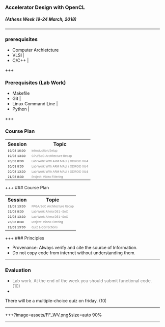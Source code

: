 ### Accelerator Design with OpenCL
##### (Athens Week 19-24 March, 2018) 
---
### prerequisites

<i class="fa fa-arrow-down" aria-hidden="true"> </i>
- Computer Archietcture
- VLSI |
- C/C++ |

+++
### Prerequisites (Lab Work)

<i class="fa fa-arrow-down" aria-hidden="true"> </i>

- Makefile 
- Git |
- Linux Command Line  |
- Python |




+++
### Course Plan

<table>
  <tr>
    <th>Session</th>
    <th>Topic</th>
  </tr>
  <tr>
    <td><span style="font-size:0.6em">19/03 10:00</td>
    <td><span style="font-size:0.6em; color:gray">Introduction/Setup</td>
  </tr>
  <tr class="fragment">
    <td><span style="font-size:0.6em">19/03 13:30</td>
    <td><span style="font-size:0.6em; color:gray">GPU/SoC Architecture Recap</td>
  </tr>
  <tr class="fragment">
    <td><span style="font-size:0.6em">20/03 8:30</td>
    <td><span style="font-size:0.6em; color:gray">Lab Work With ARM MALI / ODROID XU4</td>
  </tr>
  <tr class="fragment">
    <td><span style="font-size:0.6em">20/03 8:30</td>
    <td><span style="font-size:0.6em; color:gray">Lab Work With ARM MALI / ODROID XU4</td>
  </tr>
  <tr class="fragment">
    <td><span style="font-size:0.6em">20/03 13:30</td>
    <td><span style="font-size:0.6em; color:gray">Lab Work With ARM MALI / ODROID XU4</td>
  </tr>
  <tr class="fragment">
    <td><span style="font-size:0.6em">21/03 8:30</td>
    <td><span style="font-size:0.6em; color:gray">Project: Video Filtering</td>
  </tr>
</table>
+++
### Course Plan

<table>
  <tr>
    <th>Session</th>
    <th>Topic</th>
  </tr>
  <tr class="fragment">
    <td><span style="font-size:0.6em">21/03 13:30</td>
    <td><span style="font-size:0.6em; color:gray">FPGA/SoC Architecture Recap</td>
  </tr>
  <tr class="fragment">
    <td><span style="font-size:0.6em">22/03 8:30</td>
    <td><span style="font-size:0.6em; color:gray">Lab Work Altera DE1-SoC</td>
  </tr>
  <tr class="fragment">
    <td><span style="font-size:0.6em">22/03 13:30</td>
    <td><span style="font-size:0.6em; color:gray">Lab Work Altera DE1-SoC</td>
  </tr>
  <tr class="fragment">
    <td><span style="font-size:0.6em">23/03 8:30</td>
    <td><span style="font-size:0.6em; color:gray">Project: Video Filtering</td>
  </tr>
  <tr class="fragment">
    <td><span style="font-size:0.6em">23/03 13:30</td>
    <td><span style="font-size:0.6em; color:gray">Quiz & Corrections</td>
  </tr>
</table>
<!--
### Course Plan
| Session       | Topic           		|
| ------------- |:-------------:		|
| 19/03 10:00   | Introduction/Setup 	|
| 19/03 13:30   | GPU/SoC Architecture Recap    |
| 20/03 8:30	| Lab Work With ARM MALI / ODROID XU4      		|
| 20/03 13:30	| Lab Work With ARM MALI / ODROID XU4      		|
| 21/03 8:30	| Project: Video Filtering   					|
| 21/03 13:30	| FPGA/SoC Architecture Recap   					|
| 22/03 8:30	| Lab Work Altera DE1-SoC		|
| 22/03 13:30	| Lab Work Altera DE1-SoC		|
| 23/03 8:30	| Project: Video Filtering		|
| 23/03 13:30	| Quiz & Corrections		|
+++
-->
+++
### Principles

* Provenance: Always verify and cite the source of Information.
* Do not copy code from internet without understanding them.

---

### Evaluation
<i class="fa fa-arrow-up" aria-hidden="true"> </i>
* <span style="color:gray">Lab work. At the end of the week you should submit functional code. (10)</span>
* 
There will be a multiple-choice quiz on friday. (10)

---

+++?image=assets/FF_WV.png&size=auto 90%
<!-- .slide: data-background-transition="none" -->

---
